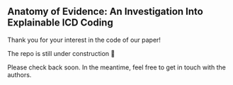 ## Anatomy of Evidence: An Investigation Into Explainable ICD Coding 

Thank you for your interest in the code of our paper!

The repo is still under construction 🚧

Please check back soon. In the meantime, feel free to get in touch with the authors. 
